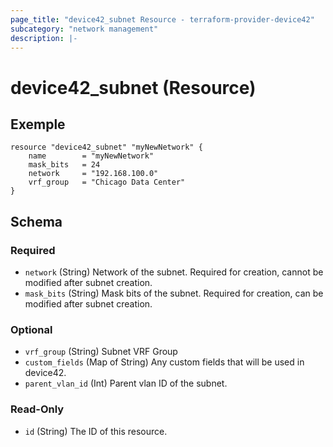 ```yaml
---
page_title: "device42_subnet Resource - terraform-provider-device42"
subcategory: "network management"
description: |-
---
```


# device42_subnet (Resource)


## Exemple 

```hcl
resource "device42_subnet" "myNewNetwork" {
    name        = "myNewNetwork"
    mask_bits   = 24
    network     = "192.168.100.0"
    vrf_group   = "Chicago Data Center"
}
```



<!-- schema generated by tfplugindocs -->
## Schema

### Required

- `network` (String) Network of the subnet. Required for creation, cannot be modified after subnet creation.
- `mask_bits` (String) Mask bits of the subnet. Required for creation, can be modified after subnet creation.

### Optional

- `vrf_group` (String) Subnet VRF Group
- `custom_fields` (Map of String) Any custom fields that will be used in device42.
- `parent_vlan_id` (Int) Parent vlan ID of the subnet.


### Read-Only

- `id` (String) The ID of this resource.


